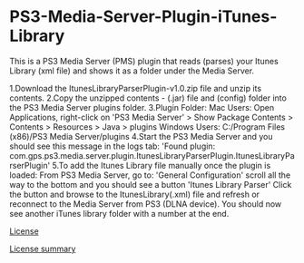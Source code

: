 # PS3-Media-Server-Plugin-iTunes-Library
This is a PS3 Media Server (PMS) plugin that reads (parses) your Itunes Library (xml file) and shows it as a folder under the Media Server.


1.Download the ItunesLibraryParserPlugin-v1.0.zip file and unzip its contents.
2.Copy the unzipped contents - (.jar) file and (config) folder into the PS3 Media Server
plugins folder.
3.Plugin Folder: 
Mac Users: Open Applications, right-click on 'PS3 Media Server' > Show Package Contents >
Contents > Resources > Java > plugins
Windows Users: C:/Program Files (x86)/PS3 Media Server/plugins
4.Start the PS3 Media Server and you should see this message in the logs tab:
'Found plugin: com.gps.ps3.media.server.plugin.ItunesLibraryParserPlugin.ItunesLibraryParserPlugin'
5.To add the Itunes Library file manually once the plugin is loaded:
From PS3 Media Server, go to:
'General Configuration'
scroll all the way to the bottom and you should see a button 'Itunes Library Parser'
Click the button and browse to the ItunesLibrary(.xml) file and refresh or reconnect to the Media 
Server from PS3 (DLNA device). You should now see another iTunes library folder with a number at the end.


[License](http://creativecommons.org/licenses/by/4.0/legalcode)

[License summary](http://creativecommons.org/licenses/by/4.0/)
